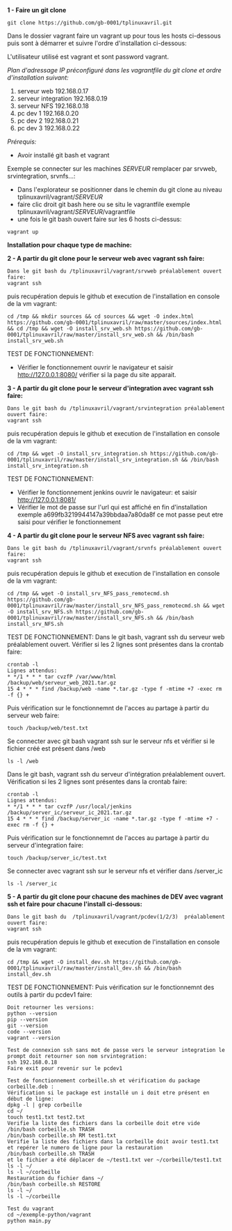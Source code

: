 **1 - Faire un git clone**
```shell
git clone https://github.com/gb-0001/tplinuxavril.git
```

Dans le dossier vagrant faire un vagrant up pour tous les hosts ci-dessous puis sont à démarrer et suivre l'ordre d'installation ci-dessous:

L'utilisateur utilisé est vagrant et sont password vagrant.

*Plan d'adressage IP préconfiguré dans les vagrantfile du git clone et ordre d'installation suivant:*
1. serveur web 192.168.0.17
2. serveur integration 192.168.0.19
3. serveur NFS 192.168.0.18
4. pc dev 1 192.168.0.20
5. pc dev 2 192.168.0.21
6. pc dev 3 192.168.0.22

*Prérequis:*
- Avoir installé git bash et vagrant


Exemple se connecter sur les machines *SERVEUR* remplacer par srvweb, srvintegration, srvnfs...:
- Dans l'explorateur se positionner dans le chemin du git clone au niveau tplinuxavril/vagrant/*SERVEUR*
- faire clic droit git bash here ou se situ le vagrantfile exemple tplinuxavril/vagrant/*SERVEUR*/vagrantfile
- une fois le git bash ouvert faire sur les 6 hosts ci-dessus:
```shell
vagrant up
```



**Installation pour chaque type de machine:**

**2 - A partir du git clone pour le serveur web avec vagrant ssh faire:**
```shell
Dans le git bash du /tplinuxavril/vagrant/srvweb préalablement ouvert faire:
vagrant ssh
```
puis recupération depuis le github et execution de l'installation en console de la vm vagrant:
```shell
cd /tmp && mkdir sources && cd sources && wget -O index.html https://github.com/gb-0001/tplinuxavril/raw/master/sources/index.html && cd /tmp && wget -O install_srv_web.sh https://github.com/gb-0001/tplinuxavril/raw/master/install_srv_web.sh && /bin/bash install_srv_web.sh
```

TEST DE FONCTIONNEMENT:
- Vérifier le fonctionnement ouvrir le navigateur et saisir http://127.0.0.1:8080/ vérifier si la page du site apparait.


**3 - A partir du git clone pour le serveur d'integration avec vagrant ssh faire:**
```shell
Dans le git bash du /tplinuxavril/vagrant/srvintegration préalablement ouvert faire:
vagrant ssh
```
puis recupération depuis le github et execution de l'installation en console de la vm vagrant:
```shell
cd /tmp && wget -O install_srv_integration.sh https://github.com/gb-0001/tplinuxavril/raw/master/install_srv_integration.sh && /bin/bash install_srv_integration.sh
```
TEST DE FONCTIONNEMENT:
- Vérifier le fonctionnement jenkins ouvrir le navigateur: et saisir http://127.0.0.1:8081/
- Vérifier le mot de passe sur l'url qui est affiché en fin d'installation exemple a699fb3219944147a39bbdaa7a80da8f ce mot passe peut etre saisi pour vérifier le fonctionnement

**4 - A partir du git clone pour le serveur NFS avec vagrant ssh faire:**
```shell
Dans le git bash du /tplinuxavril/vagrant/srvnfs préalablement ouvert faire:
vagrant ssh
```
puis recupération depuis le github et execution de l'installation en console de la vm vagrant:
```shell
cd /tmp && wget -O install_srv_NFS_pass_remotecmd.sh https://github.com/gb-0001/tplinuxavril/raw/master/install_srv_NFS_pass_remotecmd.sh && wget -O install_srv_NFS.sh https://github.com/gb-0001/tplinuxavril/raw/master/install_srv_NFS.sh && /bin/bash install_srv_NFS.sh
```

TEST DE FONCTIONNEMENT:
Dans le git bash, vagrant ssh du serveur web préalablement ouvert.
Vérifier si les 2 lignes sont présentes dans la crontab faire:
```shell
crontab -l
Lignes attendus:
* */1 * * * tar cvzfP /var/www/html /backup/web/serveur_web_2021.tar.gz
15 4 * * * find /backup/web -name *.tar.gz -type f -mtime +7 -exec rm -f {} +
```

Puis vérification sur le fonctionnemnt de l'acces au partage à partir du serveur web faire:
```shell
touch /backup/web/test.txt
```

Se connecter avec git bash vagrant ssh sur le serveur nfs et vérifier si le fichier créé est présent dans /web
```shell
ls -l /web
```

Dans le git bash, vagrant ssh du serveur d'intégration préalablement ouvert.
Vérification si les 2 lignes sont présentes dans la crontab faire:
```shell
crontab -l
Lignes attendus:
* */1 * * * tar cvzfP /usr/local/jenkins /backup/server_ic/serveur_ic_2021.tar.gz
15 4 * * * find /backup/server_ic -name *.tar.gz -type f -mtime +7 -exec rm -f {} +
```
Puis vérification sur le fonctionnemnt de l'acces au partage à partir du serveur d'integration faire:
```shell
touch /backup/server_ic/test.txt
```

Se connecter avec vagrant ssh sur le serveur nfs et vérifier dans /server_ic
```shell
ls -l /server_ic
```


**5 - A partir du git clone pour chacune des machines de DEV avec vagrant ssh et faire pour chacune l'install ci-dessous:**
```shell
Dans le git bash du  /tplinuxavril/vagrant/pcdev(1/2/3)  préalablement ouvert faire:
vagrant ssh
```
puis recupération depuis le github et execution de l'installation en console de la vm vagrant:
```shell
cd /tmp && wget -O install_dev.sh https://github.com/gb-0001/tplinuxavril/raw/master/install_dev.sh && /bin/bash install_dev.sh
```

TEST DE FONCTIONNEMENT:
Puis vérification sur le fonctionnemnt des outils à partir du pcdev1 faire:
```shell
Doit retourner les versions:
python --version
pip --version
git --version
code --version
vagrant --version

Test de connexion ssh sans mot de passe vers le serveur integration le prompt doit retourner son nom srvintegration:
ssh 192.168.0.18
Faire exit pour revenir sur le pcdev1

Test de fonctionnement corbeille.sh et vérification du package corbeille.deb :
Vérification si le package est installé un i doit etre présent en début de ligne:
dpkg -l | grep corbeille
cd ~/
touch test1.txt test2.txt
Verifie la liste des fichiers dans la corbeille doit etre vide
/bin/bash corbeille.sh TRASH
/bin/bash corbeille.sh RM test1.txt
Verifie la liste des fichiers dans la corbeille doit avoir test1.txt et repérer le numero de ligne pour la restauration
/bin/bash corbeille.sh TRASH
et le fichier a été déplacer de ~/test1.txt ver ~/corbeille/test1.txt
ls -l ~/
ls -l ~/corbeille
Restauration du fichier dans ~/
/bin/bash corbeille.sh RESTORE
ls -l ~/
ls -l ~/corbeille

Test du vagrant
cd ~/exemple-python/vagrant
python main.py

```